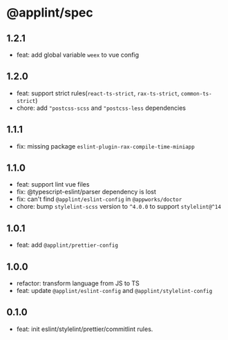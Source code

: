 # @applint/spec

## 1.2.1

- feat: add global variable `weex` to vue config

## 1.2.0

- feat: support strict rules(`react-ts-strict`, `rax-ts-strict`, `common-ts-strict`)
- chore: add `"postcss-scss` and `"postcss-less` dependencies

## 1.1.1

- fix: missing package `eslint-plugin-rax-compile-time-miniapp`

## 1.1.0

- feat: support lint vue files
- fix: @typescript-eslint/parser dependency is lost
- fix: can't find `@applint/eslint-config` in `@appworks/doctor`
- chore: bump `stylelint-scss` version to `^4.0.0` to support `stylelint@^14`

## 1.0.1

- feat: add `@applint/prettier-config`

## 1.0.0

- refactor: transform language from JS to TS
- feat: update `@applint/eslint-config` and `@applint/stylelint-config`

## 0.1.0

- feat: init eslint/stylelint/prettier/commitlint rules.
